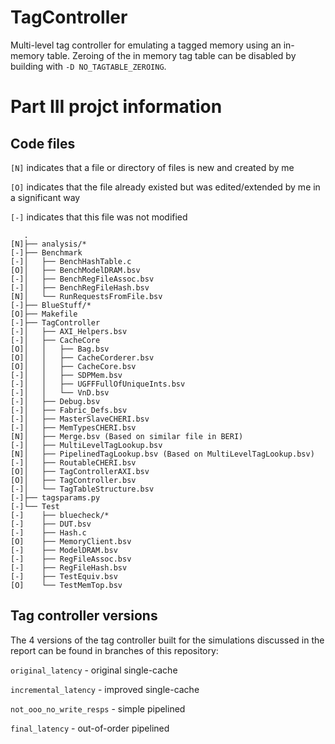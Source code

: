 # TagController
Multi-level tag controller for emulating a tagged memory using an in-memory table.
Zeroing of the in memory tag table can be disabled by building with `-D NO_TAGTABLE_ZEROING`.

# Part III projct information

## Code files

`[N]` indicates that a file or directory of files is new and created by me

`[O]` indicates that the file already existed but was edited/extended by me in a significant way

`[-]` indicates that this file was not modified

```
   .
[N]├── analysis/*
[-]├── Benchmark
[-]│   ├── BenchHashTable.c
[O]│   ├── BenchModelDRAM.bsv
[-]│   ├── BenchRegFileAssoc.bsv
[-]│   ├── BenchRegFileHash.bsv
[N]│   └── RunRequestsFromFile.bsv
[-]├── BlueStuff/*
[O]├── Makefile
[-]├── TagController
[-]│   ├── AXI_Helpers.bsv
[-]│   ├── CacheCore
[O]│   │   ├── Bag.bsv
[O]│   │   ├── CacheCorderer.bsv
[O]│   │   ├── CacheCore.bsv
[-]│   │   ├── SDPMem.bsv
[-]│   │   ├── UGFFFullOfUniqueInts.bsv
[-]│   │   └── VnD.bsv
[-]│   ├── Debug.bsv
[-]│   ├── Fabric_Defs.bsv
[-]│   ├── MasterSlaveCHERI.bsv
[-]│   ├── MemTypesCHERI.bsv
[N]│   ├── Merge.bsv (Based on similar file in BERI)
[-]│   ├── MultiLevelTagLookup.bsv
[N]│   ├── PipelinedTagLookup.bsv (Based on MultiLevelTagLookup.bsv)
[-]│   ├── RoutableCHERI.bsv
[O]│   ├── TagControllerAXI.bsv
[O]│   ├── TagController.bsv
[-]│   └── TagTableStructure.bsv
[-]├── tagsparams.py
[-]└── Test
[-]    ├── bluecheck/*
[-]    ├── DUT.bsv
[-]    ├── Hash.c
[O]    ├── MemoryClient.bsv
[-]    ├── ModelDRAM.bsv
[-]    ├── RegFileAssoc.bsv
[-]    ├── RegFileHash.bsv
[-]    ├── TestEquiv.bsv
[O]    └── TestMemTop.bsv
```

## Tag controller versions 

The 4 versions of the tag controller built for the simulations discussed in the report can be found in branches of this repository:

`original_latency` - original single-cache

`incremental_latency` - improved single-cache

`not_ooo_no_write_resps` - simple pipelined

`final_latency` - out-of-order pipelined
